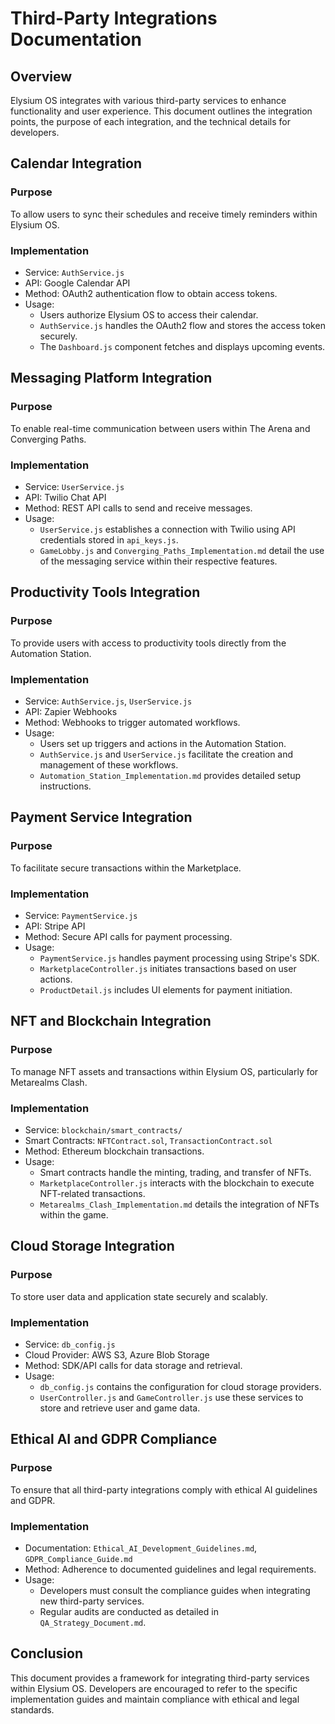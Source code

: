 # Third-Party Integrations Documentation

## Overview
Elysium OS integrates with various third-party services to enhance functionality and user experience. This document outlines the integration points, the purpose of each integration, and the technical details for developers.

## Calendar Integration
### Purpose
To allow users to sync their schedules and receive timely reminders within Elysium OS.

### Implementation
- Service: `AuthService.js`
- API: Google Calendar API
- Method: OAuth2 authentication flow to obtain access tokens.
- Usage:
  - Users authorize Elysium OS to access their calendar.
  - `AuthService.js` handles the OAuth2 flow and stores the access token securely.
  - The `Dashboard.js` component fetches and displays upcoming events.

## Messaging Platform Integration
### Purpose
To enable real-time communication between users within The Arena and Converging Paths.

### Implementation
- Service: `UserService.js`
- API: Twilio Chat API
- Method: REST API calls to send and receive messages.
- Usage:
  - `UserService.js` establishes a connection with Twilio using API credentials stored in `api_keys.js`.
  - `GameLobby.js` and `Converging_Paths_Implementation.md` detail the use of the messaging service within their respective features.

## Productivity Tools Integration
### Purpose
To provide users with access to productivity tools directly from the Automation Station.

### Implementation
- Service: `AuthService.js`, `UserService.js`
- API: Zapier Webhooks
- Method: Webhooks to trigger automated workflows.
- Usage:
  - Users set up triggers and actions in the Automation Station.
  - `AuthService.js` and `UserService.js` facilitate the creation and management of these workflows.
  - `Automation_Station_Implementation.md` provides detailed setup instructions.

## Payment Service Integration
### Purpose
To facilitate secure transactions within the Marketplace.

### Implementation
- Service: `PaymentService.js`
- API: Stripe API
- Method: Secure API calls for payment processing.
- Usage:
  - `PaymentService.js` handles payment processing using Stripe's SDK.
  - `MarketplaceController.js` initiates transactions based on user actions.
  - `ProductDetail.js` includes UI elements for payment initiation.

## NFT and Blockchain Integration
### Purpose
To manage NFT assets and transactions within Elysium OS, particularly for Metarealms Clash.

### Implementation
- Service: `blockchain/smart_contracts/`
- Smart Contracts: `NFTContract.sol`, `TransactionContract.sol`
- Method: Ethereum blockchain transactions.
- Usage:
  - Smart contracts handle the minting, trading, and transfer of NFTs.
  - `MarketplaceController.js` interacts with the blockchain to execute NFT-related transactions.
  - `Metarealms_Clash_Implementation.md` details the integration of NFTs within the game.

## Cloud Storage Integration
### Purpose
To store user data and application state securely and scalably.

### Implementation
- Service: `db_config.js`
- Cloud Provider: AWS S3, Azure Blob Storage
- Method: SDK/API calls for data storage and retrieval.
- Usage:
  - `db_config.js` contains the configuration for cloud storage providers.
  - `UserController.js` and `GameController.js` use these services to store and retrieve user and game data.

## Ethical AI and GDPR Compliance
### Purpose
To ensure that all third-party integrations comply with ethical AI guidelines and GDPR.

### Implementation
- Documentation: `Ethical_AI_Development_Guidelines.md`, `GDPR_Compliance_Guide.md`
- Method: Adherence to documented guidelines and legal requirements.
- Usage:
  - Developers must consult the compliance guides when integrating new third-party services.
  - Regular audits are conducted as detailed in `QA_Strategy_Document.md`.

## Conclusion
This document provides a framework for integrating third-party services within Elysium OS. Developers are encouraged to refer to the specific implementation guides and maintain compliance with ethical and legal standards.